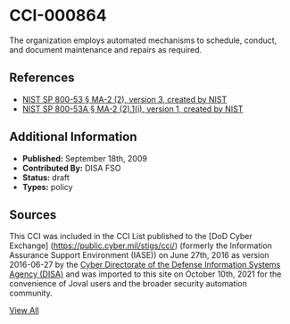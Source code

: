 # CCI-000864

The organization employs automated mechanisms to schedule, conduct, and document maintenance and repairs as required.

## References ##

* [NIST SP 800-53 § MA-2 (2), version 3, created by NIST](http://csrc.nist.gov/publications/PubsSPs.html)
* [NIST SP 800-53A § MA-2 (2).1(i), version 1, created by NIST](http://csrc.nist.gov/publications/PubsSPs.html)


## Additional Information ##

* **Published:** September 18th, 2009
* **Contributed By:** DISA FSO
* **Status:** draft
* **Types:** policy

## Sources ##

This CCI was included in the CCI List published to the [DoD Cyber Exchange]
(https://public.cyber.mil/stigs/cci/) (formerly the Information Assurance Support Environment
(IASE)) on June 27th, 2016 as version 2016-06-27 by the [Cyber Directorate of the Defense 
Information Systems Agency (DISA)](https://public.cyber.mil/about-cyber/) and was imported to 
this site on October 10th, 2021 for the convenience of Joval users and the broader security automation community.

[View All](../README.md)
